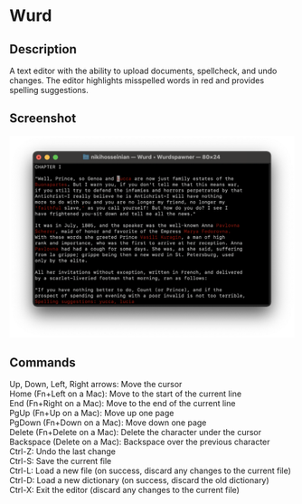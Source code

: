 # Wurd

## Description
A text editor with the ability to upload documents, spellcheck, and undo changes. The editor highlights misspelled words in red and provides spelling suggestions.

## Screenshot
![image](https://github.com/nikihosseinian/Wurd/blob/main/screenshot.jpg)

## Commands
Up, Down, Left, Right arrows: Move the cursor\
Home (Fn+Left on a Mac): Move to the start of the current line\
End (Fn+Right on a Mac): Move to the end of the current line\
PgUp (Fn+Up on a Mac): Move up one page\
PgDown (Fn+Down on a Mac): Move down one page\
Delete (Fn+Delete on a Mac): Delete the character under the cursor\
Backspace (Delete on a Mac): Backspace over the previous character\
Ctrl-Z: Undo the last change\
Ctrl-S: Save the current file\
Ctrl-L: Load a new file (on success, discard any changes to the current file)\
Ctrl-D: Load a new dictionary (on success, discard the old dictionary)\
Ctrl-X: Exit the editor (discard any changes to the current file)
